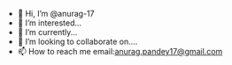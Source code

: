 - 👋 Hi, I’m @anurag-17
- 👀 I’m interested...
- 🌱 I’m currently...
- 💞️ I’m looking to collaborate on....
- 📫 How to reach me email:anurag.pandey17@gmail.com
